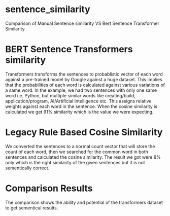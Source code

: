 # sentence_similarity
Comparison of Manual Sentence similarity VS Bert Sentence Transformer Similarity

# BERT Sentence Transformers similarity

Transformers transforms the sentences to probablistic vector of each word against a pre-trained model by Google against a huge dataset.
This implies that the probabilities of each word is calculated against various variations of a same word.
In the example, we had two sentences with only one same word i.e. Python, but multiple similar words like creating/build, application/program, AI/Artificial Intelligence etc. 
This assigns relative weights against each word in the sentence.
When the cosine similarity is calculated we get 91% similarity which is the value we were expecting.

# Legacy Rule Based Cosine Similarity

We converted the sentences to a normal count vector that will store the count of each word, then we searched for the common word in both sentences and calculated the cosine similarity.
The result we got were 8% only which is the right similarity of the given sentences but it is not sementically correct.

# Comparison Results

The comparison shows the ability and potential of the transformers dataset to get sementical results.
